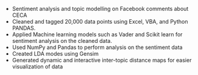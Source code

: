 - Sentiment analysis and topic modelling on Facebook comments about CECA
- Cleaned and tagged 20,000 data points using Excel, VBA, and Python PANDAS.
- Applied Machine learning models such as Vader and Scikit learn for sentiment analysis on 
  the cleaned data.
- Used NumPy and Pandas to perform analysis on the sentiment data
- Created LDA modes using Gensim
- Generated dynamic and interactive inter-topic distance maps for easier visualization of data
